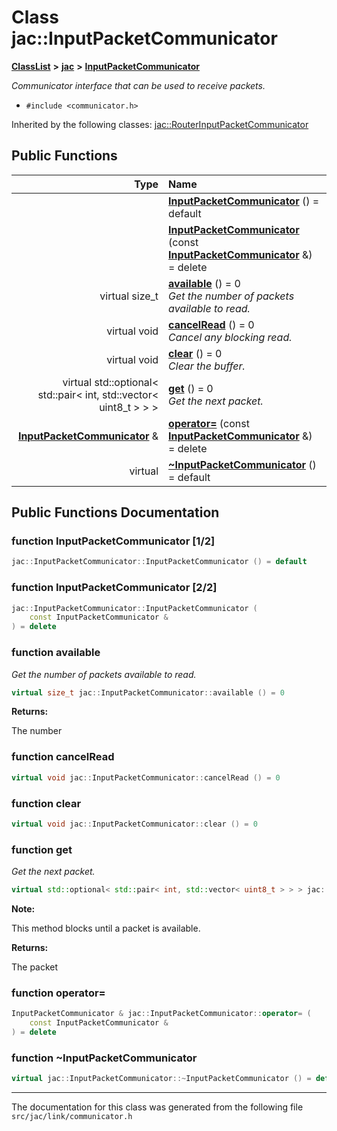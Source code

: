 
# Class jac::InputPacketCommunicator



[**ClassList**](annotated.md) **>** [**jac**](namespacejac.md) **>** [**InputPacketCommunicator**](classjac_1_1InputPacketCommunicator.md)



_Communicator interface that can be used to receive packets._ 

* `#include <communicator.h>`





Inherited by the following classes: [jac::RouterInputPacketCommunicator](classjac_1_1RouterInputPacketCommunicator.md)










## Public Functions

| Type | Name |
| ---: | :--- |
|   | [**InputPacketCommunicator**](#function-inputpacketcommunicator-12) () = default<br> |
|   | [**InputPacketCommunicator**](#function-inputpacketcommunicator-22) (const [**InputPacketCommunicator**](classjac_1_1InputPacketCommunicator.md) &) = delete<br> |
| virtual size\_t | [**available**](#function-available) () = 0<br>_Get the number of packets available to read._  |
| virtual void | [**cancelRead**](#function-cancelread) () = 0<br>_Cancel any blocking read._  |
| virtual void | [**clear**](#function-clear) () = 0<br>_Clear the buffer._  |
| virtual std::optional&lt; std::pair&lt; int, std::vector&lt; uint8\_t &gt; &gt; &gt; | [**get**](#function-get) () = 0<br>_Get the next packet._  |
|  [**InputPacketCommunicator**](classjac_1_1InputPacketCommunicator.md) & | [**operator=**](#function-operator) (const [**InputPacketCommunicator**](classjac_1_1InputPacketCommunicator.md) &) = delete<br> |
| virtual  | [**~InputPacketCommunicator**](#function-inputpacketcommunicator) () = default<br> |








## Public Functions Documentation


### function InputPacketCommunicator [1/2]

```C++
jac::InputPacketCommunicator::InputPacketCommunicator () = default
```




### function InputPacketCommunicator [2/2]

```C++
jac::InputPacketCommunicator::InputPacketCommunicator (
    const InputPacketCommunicator &
) = delete
```




### function available 

_Get the number of packets available to read._ 
```C++
virtual size_t jac::InputPacketCommunicator::available () = 0
```





**Returns:**

The number 





        

### function cancelRead 

```C++
virtual void jac::InputPacketCommunicator::cancelRead () = 0
```




### function clear 

```C++
virtual void jac::InputPacketCommunicator::clear () = 0
```




### function get 

_Get the next packet._ 
```C++
virtual std::optional< std::pair< int, std::vector< uint8_t > > > jac::InputPacketCommunicator::get () = 0
```





**Note:**

This method blocks until a packet is available.




**Returns:**

The packet 





        

### function operator= 

```C++
InputPacketCommunicator & jac::InputPacketCommunicator::operator= (
    const InputPacketCommunicator &
) = delete
```




### function ~InputPacketCommunicator 

```C++
virtual jac::InputPacketCommunicator::~InputPacketCommunicator () = default
```




------------------------------
The documentation for this class was generated from the following file `src/jac/link/communicator.h`